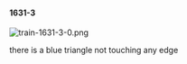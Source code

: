 #### 1631-3
![train-1631-3-0.png](https://github.com/lil-lab/nlvr/raw/master/nlvr/train/images/31/train-1631-3-0.png "train-1631-3-0.png")

there is a blue triangle not touching any edge
